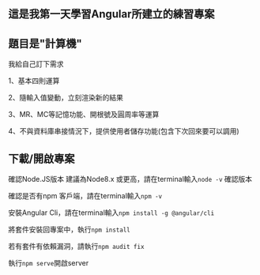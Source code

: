 ## 這是我第一天學習Angular所建立的練習專案

## 題目是"計算機"
我給自己訂下需求 

1、基本四則運算

2、隨輸入值變動，立刻渲染新的結果

3、MR、MC等記憶功能、開根號及圓周率等運算

4、不與資料庫串接情況下，提供使用者儲存功能(包含下次回來要可以調用)

## 下載/開啟專案

確認Node.JS版本 建議為Node8.x 或更高，請在terminal輸入`node -v` 確認版本

確認是否有npm 客戶端，請在terminal輸入`npm -v`

安裝Angular Cli，請在terminal輸入`npm install -g @angular/cli`

將套件安裝回專案中，執行`npm install`

若有套件有依賴漏洞，請執行`npm audit fix`

執行`npm serve`開啟server

